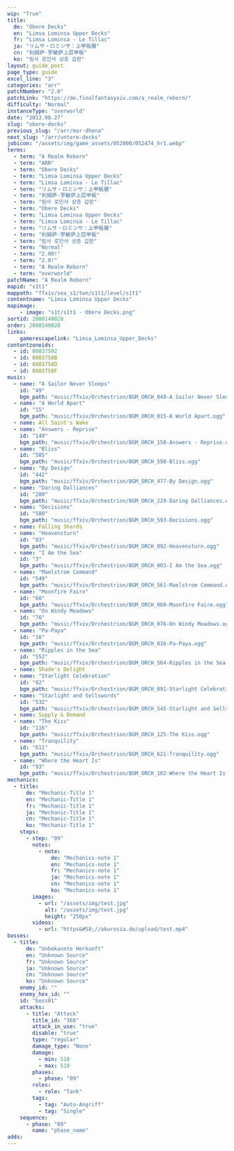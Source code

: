 ```yaml
---
wip: "True"
title:
  de: "Obere Decks"
  en: "Limsa Lominsa Upper Decks"
  fr: "Limsa Lominsa - Le Tillac"
  ja: "リムサ・ロミンサ：上甲板層"
  cn: "利姆萨·罗敏萨上层甲板"
  ko: "림사 로민사 상층 갑판"
layout: guide_post
page_type: guide
excel_line: "3"
categories: "arr"
patchNumber: "2.0"
patchLink: "https://de.finalfantasyxiv.com/a_realm_reborn/"
difficulty: "Normal"
instanceType: "overworld"
date: "2013.08.27"
slug: "obere-decks"
previous_slug: "/arr/mor-dhona"
next_slug: "/arr/untere-decks"
jobicon: "/assets/img/game_assets/052000/052474_hr1.webp"
terms:
  - term: "A Realm Reborn"
  - term: "ARR"
  - term: "Obere Decks"
  - term: "Limsa Lominsa Upper Decks"
  - term: "Limsa Lominsa - Le Tillac"
  - term: "リムサ・ロミンサ：上甲板層"
  - term: "利姆萨·罗敏萨上层甲板"
  - term: "림사 로민사 상층 갑판"
  - term: "Obere Decks"
  - term: "Limsa Lominsa Upper Decks"
  - term: "Limsa Lominsa - Le Tillac"
  - term: "リムサ・ロミンサ：上甲板層"
  - term: "利姆萨·罗敏萨上层甲板"
  - term: "림사 로민사 상층 갑판"
  - term: "Normal"
  - term: "2.00!"
  - term: "2.0!"
  - term: "A Realm Reborn"
  - term: "overworld"
patchName: "A Realm Reborn"
mapid: "s1t1"
mappath: "ffxiv/sea_s1/twn/s1t1/level/s1t1"
contentname: "Limsa Lominsa Upper Decks"
mapimage:
    - image: "s1t/s1t1 - Obere Decks.png"
sortid: 2000140028
order: 2000140028
links:
    gamerescapelink: "Limsa_Lominsa_Upper_Decks"
contentzoneids:
  - id: 80037592
  - id: 8003758B
  - id: 8003758D
  - id: 8003758F
music:
  - name: "A Sailor Never Sleeps"
    id: "49"
    bgm_path: "music/ffxiv/Orchestrion/BGM_ORCH_049-A Sailor Never Sleeps.ogg"
  - name: "A World Apart"
    id: "15"
    bgm_path: "music/ffxiv/Orchestrion/BGM_ORCH_015-A World Apart.ogg"
  - name: All Saint's Wake
  - name: "Answers - Reprise"
    id: "149"
    bgm_path: "music/ffxiv/Orchestrion/BGM_ORCH_158-Answers - Reprise.ogg"
  - name: "Bliss"
    id: "585"
    bgm_path: "music/ffxiv/Orchestrion/BGM_ORCH_598-Bliss.ogg"
  - name: "By Design"
    id: "442"
    bgm_path: "music/ffxiv/Orchestrion/BGM_ORCH_477-By Design.ogg"
  - name: "Daring Dalliances"
    id: "200"
    bgm_path: "music/ffxiv/Orchestrion/BGM_ORCH_229-Daring Dalliances.ogg"
  - name: "Decisions"
    id: "580"
    bgm_path: "music/ffxiv/Orchestrion/BGM_ORCH_593-Decisions.ogg"
  - name: Falling Shards
  - name: "Heavensturn"
    id: "83"
    bgm_path: "music/ffxiv/Orchestrion/BGM_ORCH_092-Heavensturn.ogg"
  - name: "I Am the Sea"
    id: "3"
    bgm_path: "music/ffxiv/Orchestrion/BGM_ORCH_003-I Am the Sea.ogg"
  - name: "Maelstrom Command"
    id: "549"
    bgm_path: "music/ffxiv/Orchestrion/BGM_ORCH_561-Maelstrom Command.ogg"
  - name: "Moonfire Faire"
    id: "60"
    bgm_path: "music/ffxiv/Orchestrion/BGM_ORCH_060-Moonfire Faire.ogg"
  - name: "On Windy Meadows"
    id: "76"
    bgm_path: "music/ffxiv/Orchestrion/BGM_ORCH_076-On Windy Meadows.ogg"
  - name: "Pa-Paya"
    id: "16"
    bgm_path: "music/ffxiv/Orchestrion/BGM_ORCH_016-Pa-Paya.ogg"
  - name: "Ripples in the Sea"
    id: "552"
    bgm_path: "music/ffxiv/Orchestrion/BGM_ORCH_564-Ripples in the Sea.ogg"
  - name: Shade's Delight
  - name: "Starlight Celebration"
    id: "82"
    bgm_path: "music/ffxiv/Orchestrion/BGM_ORCH_091-Starlight Celebration.ogg"
  - name: "Starlight and Sellswords"
    id: "532"
    bgm_path: "music/ffxiv/Orchestrion/BGM_ORCH_545-Starlight and Sellswords.ogg"
  - name: Supply & Demand
  - name: "The Kiss"
    id: "116"
    bgm_path: "music/ffxiv/Orchestrion/BGM_ORCH_125-The Kiss.ogg"
  - name: "Tranquility"
    id: "611"
    bgm_path: "music/ffxiv/Orchestrion/BGM_ORCH_621-Tranquility.ogg"
  - name: "Where the Heart Is"
    id: "93"
    bgm_path: "music/ffxiv/Orchestrion/BGM_ORCH_102-Where the Heart Is.ogg"
mechanics:
  - title:
      de: "Mechanic-Title 1"
      en: "Mechanic-Title 1"
      fr: "Mechanic-Title 1"
      ja: "Mechanic-Title 1"
      cn: "Mechanic-Title 1"
      ko: "Mechanic-Title 1"
    steps:
      - step: "09"
        notes:
          - note:
              de: "Mechanics-note 1"
              en: "Mechanics-note 1"
              fr: "Mechanics-note 1"
              ja: "Mechanics-note 1"
              cn: "Mechanics-note 1"
              ko: "Mechanics-note 1"
        images:
          - url: "/assets/img/test.jpg"
            alt: "/assets/img/test.jpg"
            height: "250px"
        videos:
          - url: "https&#58;//akurosia.de/upload/test.mp4"
bosses:
  - title:
      de: "Unbekannte Herkunft"
      en: "Unknown Source"
      fr: "Unknown Source"
      ja: "Unknown Source"
      cn: "Unknown Source"
      ko: "Unknown Source"
    enemy_id: ""
    enemy_hex_id: ""
    id: "boss01"
    attacks:
      - title: "Attack"
        title_id: "366"
        attack_in_use: "true"
        disable: "true"
        type: "regular"
        damage_type: "None"
        damage:
          - min: 518
          - max: 518
        phases:
          - phase: "09"
        roles:
          - role: "Tank"
        tags:
          - tag: "Auto-Angriff"
          - tag: "Single"
    sequence:
      - phase: "09"
        name: "phase_name"
adds:
---
```

